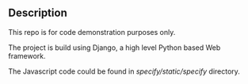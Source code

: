 ## Description

This repo is for code demonstration purposes only.

The project is build using Django, a high level Python based Web framework.


The Javascript code could be found in *specify/static/specify* directory.


